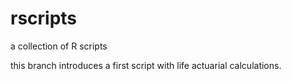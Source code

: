# rscripts
a collection of R scripts

this branch introduces a first script with life actuarial calculations.
